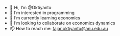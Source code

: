 - 👋 Hi, I’m @Oktiyanto
- 👀 I’m interested in programming
- 🌱 I’m currently learning economics
- 💞️ I’m looking to collaborate on economics dynamics
- 📫 How to reach me: fajar.oktiyanto@anu.edu.au

<!---
Oktiyanto/Oktiyanto is a ✨ special ✨ repository because its `README.md` (this file) appears on your GitHub profile.
You can click the Preview link to take a look at your changes.
--->

